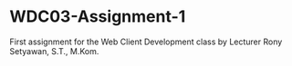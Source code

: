 # WDC03-Assignment-1
First assignment for the Web Client Development class by Lecturer Rony Setyawan, S.T., M.Kom.

